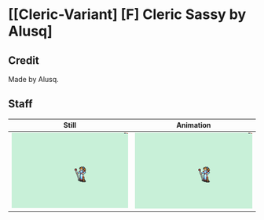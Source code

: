 # [\[Cleric-Variant\] \[F\] Cleric Sassy by Alusq]

## Credit

Made by Alusq.
	
## Staff

| Still | Animation |
| :---: | :-------: |
| ![Staff still](./Staff_000.png) | ![Staff animation](./Staff.gif) |
